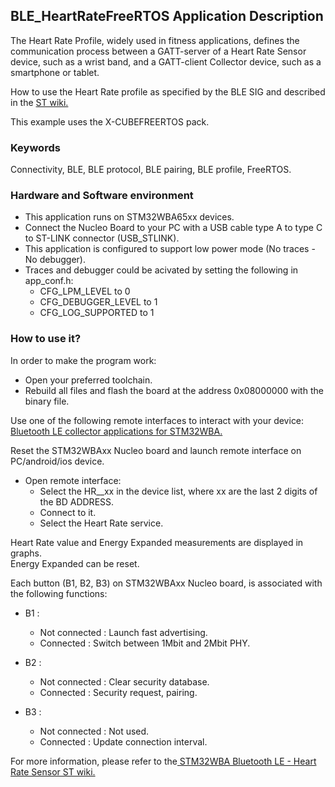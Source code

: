 ## __BLE_HeartRateFreeRTOS Application Description__

The Heart Rate Profile, widely used in fitness applications, defines the communication process between a GATT-server of a Heart Rate Sensor device, such as a wrist band, and a GATT-client Collector device, such as a smartphone or tablet.  

How to use the Heart Rate profile as specified by the BLE SIG and described in the <a href="https://wiki.st.com/stm32mcu/wiki/Connectivity:STM32WBA_HeartRate#Heart_Rate_Profile">  ST wiki.</a>  

This example uses the X-CUBEFREERTOS pack.  

### __Keywords__

Connectivity, BLE, BLE protocol, BLE pairing, BLE profile, FreeRTOS.  

### __Hardware and Software environment__

  - This application runs on STM32WBA65xx devices.  
  - Connect the Nucleo Board to your PC with a USB cable type A to type C to ST-LINK connector (USB_STLINK).  
  - This application is configured to support low power mode (No traces - No debugger).  
  - Traces and debugger could be acivated by setting the following in app_conf.h:  
    - CFG_LPM_LEVEL to 0  
    - CFG_DEBUGGER_LEVEL to 1  
    - CFG_LOG_SUPPORTED to 1  

### __How to use it?__

In order to make the program work:  

- Open your preferred toolchain.  
- Rebuild all files and flash the board at the address 0x08000000 with the binary file.  

Use one of the following remote interfaces to interact with your device: <a href="https://wiki.st.com/stm32mcu/wiki/Connectivity:BLE_smartphone_applications#Bluetooth-C2-AE_LE_collector_applications_for_STM32WBA
"> Bluetooth LE collector applications for STM32WBA.</a>  

Reset the STM32WBAxx Nucleo board and launch remote interface on PC/android/ios device.  

- Open remote interface:  
  - Select the HR__xx in the device list, where xx are the last 2 digits of the BD ADDRESS.  
  - Connect to it.  
  - Select the Heart Rate service.  
  
Heart Rate value and Energy Expanded measurements are displayed in graphs.  
Energy Expanded can be reset.  

Each button (B1, B2, B3) on STM32WBAxx Nucleo board, is associated with the following functions:  

- B1 :  
  - Not connected : Launch fast advertising.  
  - Connected     : Switch between 1Mbit and 2Mbit PHY.  

- B2 :  
  - Not connected : Clear security database.  
  - Connected     : Security request, pairing.  

- B3 :  
  - Not connected : Not used.  
  - Connected     : Update connection interval.  

For more information, please refer to the<a href="https://wiki.st.com/stm32mcu/wiki/Connectivity:STM32WBA_HeartRate#Heart_Rate_Profile"> STM32WBA Bluetooth LE - Heart Rate Sensor ST wiki.</a>   
